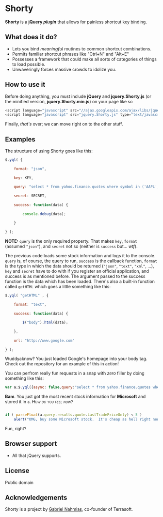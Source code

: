 Shorty
=============

**Shorty** is a **jQuery _plugin_** that allows for painless shortcut key binding.

What does it do?
-----------

* Lets you bind *meaningful* routines to common shortcut combinations.
* Permits familiar shortcut phrases like "Ctrl+N" and "Alt+E"
* Possesses a framework that could make all sorts of categories of things to load possible.
* Unwaveringly forces massive crowds to idolize you.

How to use it
-----------

Before doing anything, you must include **jQuery** and **jquery.Shorty.js** (or the minified version, **jquery.Shorty.min.js**) on your page like so

```javascript
<script language="javascript" src="//ajax.googleapis.com/ajax/libs/jquery/1/jquery.min.js" type="text/javascript"></script>
<script language="javascript" src="jquery.Shorty.js" type="text/javascript"></script>
```

Finally, _that's_ over; we can move right on to the other stuff.

Examples
-----------

The structure of using Shorty goes like this:

```javascript
$.yql( {
	
	format: "json",
	
	key: KEY,
	
	query: "select * from yahoo.finance.quotes where symbol in ('AAPL', 'GOOG', 'MSFT')",
	
	secret: SECRET,
	
	success: function(data) {
		
		console.debug(data);
		
	}
	
} );
```

**NOTE:** `query` is the only required property.  That makes `key`, `format` (assumed `"json"`), and `secret` not so (neither is `success` but... _wtf_).

The previous code loads some stock information and logs it to the console. ```query``` is, of course, the query to run,
```success``` is the callback function, ```format``` is the type in which the data should be returned (`"json"`, `"text"`, `"xml"`, ...), ```key``` and
```secret``` have to do with if you register an official application, and success is as mentioned before.  The argument
passed to the success function is the data which has been loaded.  There's also a built-in function called ```getHTML```
which goes a little something like this:

```javascript
$.yql( "getHTML" , {
	
	format: "text",
	
	success: function(data) {
		
		$("body").html(data);
		
	},
	
	url: "http://www.google.com"
	
} );
```

Wuddyaknow?  You just loaded Google's homepage into your body tag.  Check out the repository for an example of this in action!

You can perfrom really fun requests in a snap with _zero_ filler by doing something like this:

```javascript
var a;$.yql({async: false,query:"select * from yahoo.finance.quotes where symbol in ('MSFT')",success:function(data){a=data;}})
```

**Bam**.  You just got the most recent stock information for **Microsoft** and stored it in `a`.  _<span style="font-variant: small-caps;">How do you feel now</span>?_

```javascript

if ( parseFloat(a.query.results.quote.LastTradePriceOnly) < 5 )
	alert("OMG, buy some Microsoft stock.  It's cheap as hell right now.");

```

Fun, right?

Browser support
-----------

* All that jQuery supports.

License
-----------

Public domain

Acknowledgements
------------

Shorty is a project by [Gabriel Nahmias](http://github.com/terrasoftlabs "Terrasoft's GitHub"), co-founder of Terrasoft.